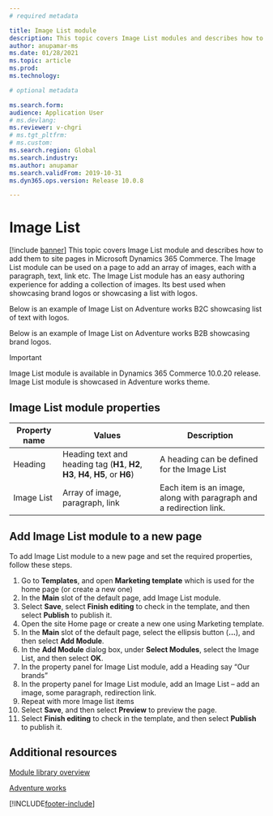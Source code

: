 ```yaml
---
# required metadata

title: Image List module
description: This topic covers Image List modules and describes how to add them to site pages in Microsoft Dynamics 365 Commerce.
author: anupamar-ms
ms.date: 01/28/2021
ms.topic: article
ms.prod: 
ms.technology: 

# optional metadata

ms.search.form: 
audience: Application User
# ms.devlang: 
ms.reviewer: v-chgri
# ms.tgt_pltfrm: 
# ms.custom: 
ms.search.region: Global
ms.search.industry: 
ms.author: anupamar
ms.search.validFrom: 2019-10-31
ms.dyn365.ops.version: Release 10.0.8

---
```



# Image List

[!include [banner](includes/banner.md)]
This topic covers Image List module and describes how to add them to site pages in Microsoft Dynamics 365 Commerce.
The Image List module can be used on a page to add an array of images, each with a paragraph, text, link etc. The Image List module has an easy authoring experience for adding a collection of images. Its best used when showcasing brand logos or showcasing a list with logos.

Below is an example of Image List on Adventure works B2C showcasing list of text with logos.

Below is an example of Image List on Adventure works B2B showcasing brand logos.

> [!IMPORTANT]
> Image List module is available in Dynamics 365 Commerce 10.0.20 release.
> Image List module is showcased in Adventure works theme.


## Image List module properties
| Property name  | Values | Description |
|----------------|--------|-------------|
| Heading        | Heading text and heading tag (**H1**, **H2**, **H3**, **H4**, **H5**, or **H6**) | A heading can be defined for the Image List |
| Image List      | Array of image, paragraph, link | Each item is an image, along with paragraph and a redirection link. |

## Add Image List module to a new page
To add Image List module to a new page and set the required properties, follow these steps.
1. Go to **Templates**, and open **Marketing template** which is used for the home page (or create a new one)
1. In the **Main** slot of the default page, add Image List module.
1. Select **Save**, select **Finish editing** to check in the template, and then select **Publish** to publish it.
1. Open the site Home page or create a new one using Marketing template.
1. In the **Main** slot of the default page, select the ellipsis button (**...**), and then select **Add Module**.
1. In the **Add Module** dialog box, under **Select Modules**, select the Image List, and then select **OK**.
1. In the property panel for Image List module, add a Heading say “Our brands”
1. In the property panel for Image List module, add an Image List – add an image, some paragraph, redirection link.
1. Repeat with more Image list items
1. Select **Save**, and then select **Preview** to preview the page.
1. Select **Finish editing** to check in the template, and then select **Publish** to publish it. 

## Additional resources

[Module library overview](starter-kit-overview.md)

[Adventure works]()

[!INCLUDE[footer-include](../includes/footer-banner.md)]
